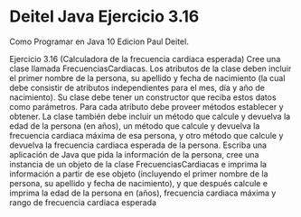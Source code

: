# Deitel Java Ejercicio 3.16
Como Programar en Java 10 Edicion Paul Deitel. 

Ejercicio 3.16 (Calculadora de la frecuencia cardiaca esperada) Cree una clase llamada FrecuenciasCardiacas. Los atributos de la clase deben incluir el primer nombre de la persona, su apellido y fecha de nacimiento (la cual debe consistir de atributos independientes para el mes, día y año de nacimiento). Su clase debe tener un constructor que reciba estos datos como parámetros. Para cada atributo debe proveer métodos establecer y obtener. La clase también debe incluir un método que calcule y devuelva la edad de la persona (en años), un método que calcule y devuelva la frecuencia cardiaca máxima de esa persona, y otro método que calcule y devuelva la frecuencia cardiaca esperada de la persona. Escriba una aplicación de Java que pida la información de la persona, cree una instancia de un objeto de la clase FrecuenciasCardiacas e imprima la información a partir de ese objeto (incluyendo el primer nombre de la persona, su apellido y fecha de nacimiento), y que después calcule e imprima la edad de la persona en (años), frecuencia cardiaca máxima y rango de frecuencia cardiaca esperada
